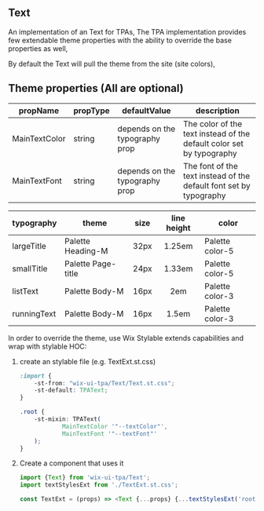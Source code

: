 ## Text
An implementation of an Text for TPAs,
The TPA implementation provides few extendable theme properties with the ability to override the base properties as well,

By default the Text will pull the theme from the site (site colors),

## Theme properties (All are optional)

| propName   | propType | defaultValue | description |
|------------|----------|--------------|-------------|
| MainTextColor | string   | depends on the typography prop | The color of the text instead of the default color set by typography |
| MainTextFont  | string   | depends on the typography prop | The font of the text instead of the default font set by typography |

| typography   | theme | size | line height | color |
|------------|----------|:--------------:|:-------------:|-------------|
| largeTitle | Palette Heading-M   | 32px | 1.25em | Palette color-5 |
| smallTitle  | Palette Page-title   | 24px  | 1.33em | Palette color-5 |
| listText  | Palette Body-M   | 16px  | 2em | Palette color-3 |
| runningText  | Palette Body-M   | 16px  | 1.5em | Palette color-3 |


In order to override the theme, use Wix Stylable extends capabilities and wrap with stylable HOC:

1. create an stylable file (e.g. TextExt.st.css)
    ``` css
    :import {
        -st-from: "wix-ui-tpa/Text/Text.st.css";
        -st-default: TPAText;
    }
    
    .root {
        -st-mixin: TPAText(
                MainTextColor '"--textColor"',
                MainTextFont '"--textFont"'
        );
    }

    ```

2. Create a component that uses it
    ``` javascript
    import {Text} from 'wix-ui-tpa/Text';
    import textStylesExt from './TextExt.st.css';

    const TextExt = (props) => <Text {...props} {...textStylesExt('root', {}, props)}/>;
    ```
